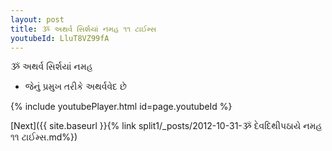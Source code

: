 ```yaml
---
layout: post
title: ૐ અથર્વ સિર્શયાં નમહ ૧૧ ટાઈમ્સ
youtubeId: LluT8VZ99fA
---
```

 
 
 ૐ અથર્વ સિર્શયાં નમહ  
 
 -  જેનું પ્રમુખ તરીકે અથર્વવેદ છે 
 
  
 
  
 
 
 
 
 
 


{% include youtubePlayer.html id=page.youtubeId %}
 
[Next]({{ site.baseurl }}{% link  split1/_posts/2012-10-31-ૐ દેવદિથીપઠાયે નમહ ૧૧ ટાઈમ્સ.md%})
 
